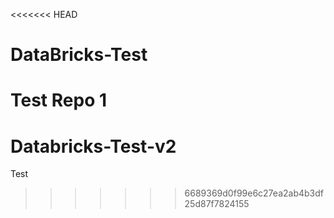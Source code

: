 <<<<<<< HEAD
# DataBricks-Test

Test Repo 1
=======
# Databricks-Test-v2
Test 
>>>>>>> 6689369d0f99e6c27ea2ab4b3df25d87f7824155
